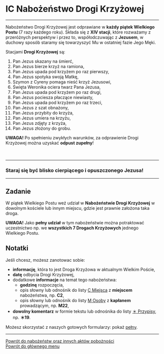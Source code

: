 # <span class="status status-list"><span class="status status-list">IC</span> Nabożeństwo Drogi Krzyżowej</span>
---
Nabożeństwo Drogi Krzyżowej jest odprawiane w **każdy piątek Wielkiego Postu** (7 razy każdego roku). Składa się z **XIV stacji**, które rozważamy z przeróżnych perspektyw i przez to, współodczuwając z **Jezusem**, w duchowy sposób staramy się towarzyszyć Mu w ostatniej fazie Jego Męki.

Stacjami **Drogi Krzyżowej** są:
1. Pan Jezus skazany na śmierć,
1. Pan Jezus bierze krzyż na ramiona,
1. Pan Jezus upada pod krzyżem po raz pierwszy,
1. Pan Jezus spotyka swoją Matkę,
1. Szymon z Cyreny pomaga nieść krzyż Jezusowi,
1. Święta Weronika ociera twarz Pana Jezusa,
1. Pan Jezus upada pod krzyżem po raz drugi,
1. Pan Jezus pociesza płaczące niewiasty,
1. Pan Jezus upada pod krzyżem po raz trzeci,
1. Pan Jezus z szat obnażony,
1. Pan Jezus przybity do krzyża,
1. Pan Jezus umiera na krzyżu,
1. Pan Jezus zdjęty z krzyża,
1. Pan Jezus złożony do grobu.

**UWAGA!** Po spełnieniu zwykłych warunków, za odprawienie Drogi Krzyżowej można uzyskać **odpust zupełny**!
<br />
<br />
<br />

---
### Staraj się być blisko cierpiącego i opuszczonego Jezusa!

---
## Zadanie
W <span class="selected-day-info">piątek Wielkiego Postu</span> weź udział w **Nabożeństwie Drogi Krzyżowej** w dowolnym kościele lub innym miejscu, gdzie jest prawnie założona taka droga.

**UWAGA!** Jako **pełny udział** w tym nabożeństwie można potraktować uczestnictwo np. we **wszystkich 7 Drogach Krzyżowych** jednego Wielkiego Postu.
## Notatki
Jeśli chcesz, możesz zanotowac sobie:
- **informację**, która to jest Droga Krzyżowa w aktualnym Wielkim Poście,
- **datę** odbycia Drogi Krzyżowej,
- dodatkowe **informacje** na temat tego nabożeństwa:
  - **godzinę** rozpoczęcia,
  - opis słowny lub odnośnik do listy [<span class="status status-list"><span class="status status-list">C</span> Miejsca</span>](miejsca.md) z **miejscem** nabożeństwa, np. **C2**,
  - opis słowny lub odnośnik do listy [<span class="status status-list"><span class="status status-list">M</span> Osoby</span>](osoby.md) z **kapłanem** prowadzącym, np. **M22**,
- **dowolny komentarz** w formie tekstu lub odnośnika do listy [<span class="status status-list"><span class="status status-list">＊</span> Przypisy</span>](przypisy.md), np. **＊19**.

Możesz skorzystać z naszych gotowych formularzy: pokaż [pełny](../../pl/pdf/lista_v1_i_nabozenstwa_cd.pdf).

---
[Powrót do nabożeństw oraz innych aktów pobożności](jak_uczestniczyc_w_nabozenstwach_oraz_inne_akty_poboznosci.md)  
[Powrót do głównego menu](index.md)
